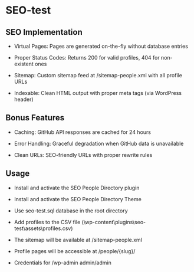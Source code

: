 # SEO-test

## SEO Implementation
- Virtual Pages: Pages are generated on-the-fly without database entries

- Proper Status Codes: Returns 200 for valid profiles, 404 for non-existent ones

- Sitemap: Custom sitemap feed at /sitemap-people.xml with all profile URLs

- Indexable: Clean HTML output with proper meta tags (via WordPress header)

## Bonus Features
- Caching: GitHub API responses are cached for 24 hours

- Error Handling: Graceful degradation when GitHub data is unavailable

- Clean URLs: SEO-friendly URLs with proper rewrite rules

## Usage
- Install and activate the SEO People Directory plugin

- Install and activate the SEO People Directory Theme

- Use seo-test.sql database in the root directory

- Add profiles to the CSV file (\wp-content\plugins\seo-test\assets\profiles.csv)

- The sitemap will be available at /sitemap-people.xml

- Profile pages will be accessible at /people/{slug}/

- Credentials for /wp-admin admin/admin